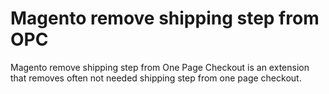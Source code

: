 # Magento remove shipping step from OPC

Magento remove shipping step from One Page Checkout is an extension that removes often not needed shipping step from one page checkout.
